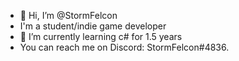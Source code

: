 - 👋 Hi, I’m @StormFelcon
- I'm a student/indie game developer
- 🌱 I’m currently learning c# for 1.5 years
- You can reach me on Discord: StormFelcon#4836.
